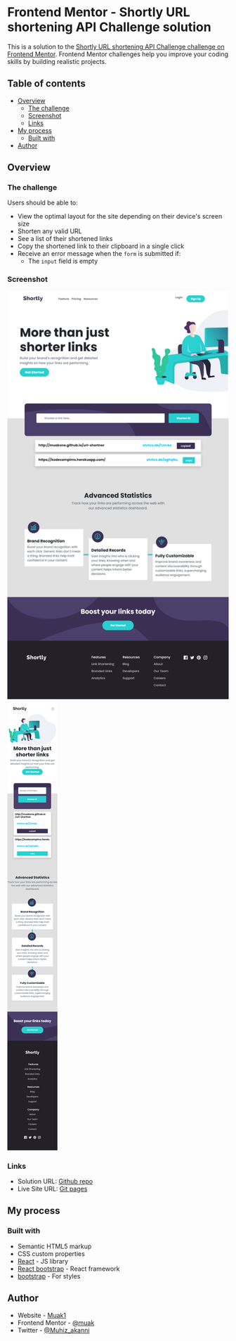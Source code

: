 # Frontend Mentor - Shortly URL shortening API Challenge solution

This is a solution to the [Shortly URL shortening API Challenge challenge on Frontend Mentor](https://www.frontendmentor.io/challenges/url-shortening-api-landing-page-2ce3ob-G). Frontend Mentor challenges help you improve your coding skills by building realistic projects. 

## Table of contents

- [Overview](#overview)
  - [The challenge](#the-challenge)
  - [Screenshot](#screenshot)
  - [Links](#links)
- [My process](#my-process)
  - [Built with](#built-with)
- [Author](#author)


## Overview

### The challenge

Users should be able to:

- View the optimal layout for the site depending on their device's screen size
- Shorten any valid URL
- See a list of their shortened links
- Copy the shortened link to their clipboard in a single click
- Receive an error message when the `form` is submitted if:
  - The `input` field is empty

### Screenshot

![desktop view](./src/images/shortner-desktop-view.png)
![mobile view](./src/images/shortner-mobile-view.png)

### Links

- Solution URL: [Github repo](https://github.com/muakone/url-shortner.git)
- Live Site URL: [Git pages](http://muakone.github.io/url-shortner)


## My process

### Built with

- Semantic HTML5 markup
- CSS custom properties
- [React](https://reactjs.org/) - JS library
- [React bootstrap](https://react-bootstrap.github.io/) - React framework
- [bootstrap](https://getbootstrap.com/) - For styles

## Author

- Website - [Muak1](https://www.your-site.com)
- Frontend Mentor - [@muak](https://www.frontendmentor.io/profile/muak)
- Twitter - [@Muhiz_akanni](https://www.twitter.com/Muhiz_akanni)


